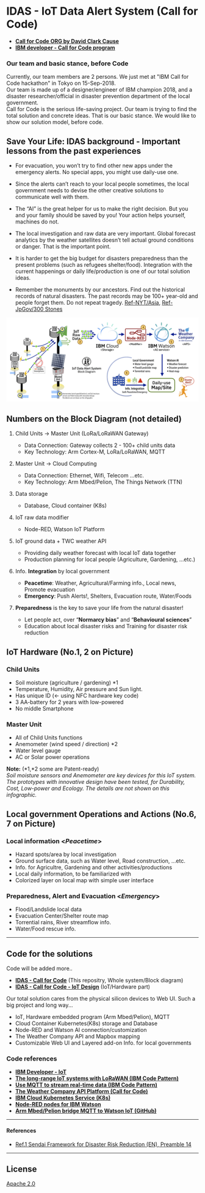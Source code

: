 # IDAS - IoT Data Alert System (Call for Code)
- [**Call for Code ORG by David Clark Cause**](https://callforcode.org/)
- [**IBM developer - Call for Code program**](https://developer.ibm.com/callforcode/)

### Our team and basic stance, before Code

Currently, our team members are 2 persons. We just met at "IBM Call for Code hackathon" in Tokyo on 15-Sep-2018.<br>
Our team is made up of a designer/engineer of IBM champion 2018, and a disaster researcher/official in disaster prevention department of the local government.<br>
Call for Code is the serious life-saving project. Our team is trying to find the total solution and concrete ideas. That is our basic stance. We would like to show our solution model, before code.

## Save Your Life: IDAS background - Important lessons from the past experiences

- For evacuation, you won’t try to find other new apps under the emergency alerts. No special apps, you might use daily-use one.

- Since the alerts can’t reach to your local people sometimes, the local government needs to devise the other creative solutions to communicate well with them.

- The “AI” is the great helper for us to make the right decision. But you and your family should be saved by you! Your action helps yourself, machines do not.

- The local investigation and raw data are very important. Global forecast analytics by the weather satellites doesn’t tell actual ground conditions or danger. That is the important point.

- It is harder to get the big budget for disasters preparedness than the present problems (such as refugees shelter/food). Integration with the current happenings or daily life/production is one of our total solution ideas.

- Remember the monuments by our ancestors. Find out the historical records of natural disasters. The past records may be 100+ year-old and people forget them. Do not repeat tragedy. [Ref-NYT/Asia](https://www.nytimes.com/2011/04/21/world/asia/21stones.html), [Ref-JpGov/300 Stones](http://www.thr.mlit.go.jp/road/sekihijouhou/gaiyou.pdf)

[![IDAS - Block Diagram](doc/source/images/block-diagram-v03.png)](https://raw.githubusercontent.com/nikosun/IDAS-CallforCode/master/doc/source/images/block-diagram-v03.png)

## Numbers on the Block Diagram (not detailed)

1. Child Units -> Master Unit (LoRa/LoRaWAN Gateway)
    - Data Connection: Gateway collects 2 - 100+ child units data
    - Key Technology: Arm Cortex-M, LoRa/LoRaWAN, MQTT

2. Master Unit -> Cloud Computing
    - Data Connection: Ethernet, Wifi, Telecom …etc.
    - Key Technology: Arm Mbed/Pelion, The Things Network (TTN)
    
3. Data storage
    - Database, Cloud container (K8s)

4. IoT raw data modifier
    - Node-RED, Watson IoT Platform

5. IoT ground data + TWC weather API
    - Providing daily weather forecast with local IoT data together
    - Production planning for local people (Agriculture, Gardening, …etc.)

6. Info. **Integration** by local government
    - **Peacetime**: Weather, Agricultural/Farming info., Local news, Promote evacuation
    - **Emergency**: Push Alerts!, Shelters, Evacuation route, Water/Foods

7. **Preparedness** is the key to save your life from the natural disaster!
    - Let people act, over “**Normarcy bias**” and “**Behavioural sciences**”
    - Education about local disaster risks and Training for disaster risk reduction
    
## IoT Hardware (No.1, 2 on Picture)
### Child Units
- Soil moisture (agriculture / gardening) \*1
- Temperature, Humidity, Air pressure and Sun light.
- Has unique ID (← using NFC hardware key code)
- 3 AA-battery for 2 years with low-powered
- No middle Smartphone

### Master Unit
- All of Child Units functions
- Anemometer (wind speed / direction) \*2
- Water level gauge
- AC or Solar power operations

**Note:** (*1,*2 some are Patent-ready) </br>
*Soil moisture sensors and Anemometer are key devices for this IoT system. The prototypes with innovative design have been tested, for Durability, Cost, Low-power and Ecology. The details are not shown on this infographic.*

## Local government Operations and Actions (No.6, 7 on Picture) 
### Local information <*Peacetime*>
- Hazard spots/area by local investigation
- Ground surface data, such as Water level, Road construction, …etc.
- Info. for Agricultre, Gardening and other activities/productions
- Local daily information, to be familiarized with
- Colorized layer on local map with simple user interface
### Preparedness, Alert and Evacuation <*Emergency*>
- Flood/Landslide local data
- Evacuation Center/Shelter route map
- Torrential rains, River streamflow info. 
- Water/Food rescue info.

---

## Code for the solutions

Code will be added more.. <br>
- [**IDAS - Call for Code**](https://github.com/nikosun/IDAS-CallforCode/) (This repositry, Whole system/Block diagram)
- [**IDAS - Call for Code - IoT Design**](https://github.com/nikosun/IDAS-CallforCode-IoT-Design/) (IoT/Hardware part)

Our total solution cares from the physical silicon devices to Web UI. Such a big project and long way...
- IoT, Hardware embedded program (Arm Mbed/Pelion), MQTT
- Cloud Container Kubernetes(K8s) storage and Database
- Node-RED and Watson AI connection/customization
- The Weather Company API and Mapbox mapping
- Customizable Web UI and Layered add-on Info. for local governments

### Code references
- [**IBM Developer - IoT**](https://developer.ibm.com/technologies/iot/)
- [**The long-range IoT systems with LoRaWAN (IBM Code Pattern)**](https://developer.ibm.com/patterns/set-up-lorawan-iot-gateway-hardware/)
- [**Use MQTT to stream real-time data (IBM Code Pattern)**](https://developer.ibm.com/patterns/use-mqtt-stream-real-time-data/)
- [**The Weather Company API Platform (Call for Code)**](https://callforcode.weather.com/)
- [**IBM Cloud Kubernetes Service (K8s)**](https://www.ibm.com/cloud/container-service)
- [**Node-RED nodes for IBM Watson**](https://flows.nodered.org/node/node-red-node-watson)
- [**Arm Mbed/Pelion bridge MQTT to Watson IoT (GitHub)**](https://github.com/ARMmbed/pelion-bridge-container-mqtt)

---
#### References
- [Ref.1 Sendai Framework for Disaster Risk Reduction (EN), Preamble 14](https://www.unisdr.org/we/inform/publications/43291)

---

## License
[Apache 2.0](LICENSE)
